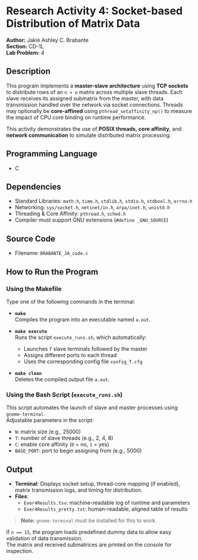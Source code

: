 # Research Activity 4: Socket-based Distribution of Matrix Data

**Author:** Jakie Ashley C. Brabante  
**Section:** CD-1L  
**Lab Problem:** 4  

## Description  
This program implements a **master-slave architecture** using **TCP sockets** to distribute rows of an `n × n` matrix across multiple slave threads. Each slave receives its assigned submatrix from the master, with data transmission handled over the network via socket connections. Threads may optionally be **core-affined** using `pthread_setaffinity_np()` to measure the impact of CPU core binding on runtime performance.

This activity demonstrates the use of **POSIX threads**, **core affinity**, and **network communication** to simulate distributed matrix processing.

## Programming Language  
- C

## Dependencies  
- Standard Libraries: `math.h`, `time.h`, `stdlib.h`, `stdio.h`, `stdbool.h`, `errno.h`  
- Networking: `sys/socket.h`, `netinet/in.h`, `arpa/inet.h`, `unistd.h`  
- Threading & Core Affinity: `pthread.h`, `sched.h`  
- Compiler must support GNU extensions (`#define _GNU_SOURCE`)

## Source Code  
- Filename: `BRABANTE_JA_code.c`

## How to Run the Program  

### **Using the Makefile**  
Type one of the following commands in the terminal:

- **`make`**  
  Compiles the program into an executable named `a.out`.

- **`make execute`**  
  Runs the script `execute_runs.sh`, which automatically:
  - Launches `T` slave terminals followed by the master
  - Assigns different ports to each thread
  - Uses the corresponding config file `config_T.cfg`

- **`make clean`**  
  Deletes the compiled output file `a.out`.

### **Using the Bash Script (`execute_runs.sh`)**  
This script automates the launch of slave and master processes using `gnome-terminal`.  
Adjustable parameters in the script:
- `N`: matrix size (e.g., 25000)
- `T`: number of slave threads (e.g., 2, 4, 8)
- `C`: enable core affinity (`0` = no, `1` = yes)
- `BASE_PORT`: port to begin assigning from (e.g., 5000)

## Output  
- **Terminal**: Displays socket setup, thread-core mapping (if enabled), matrix transmission logs, and timing for distribution.
- **Files**:
  - `Exer4Results.tsv`: machine-readable log of runtime and parameters  
  - `Exer4Results_pretty.txt`: human-readable, aligned table of results

> **Note:** `gnome-terminal` must be installed for this to work.

If `n == 15`, the program loads predefined dummy data to allow easy validation of data transmission.  
The matrix and received submatrices are printed on the console for inspection.